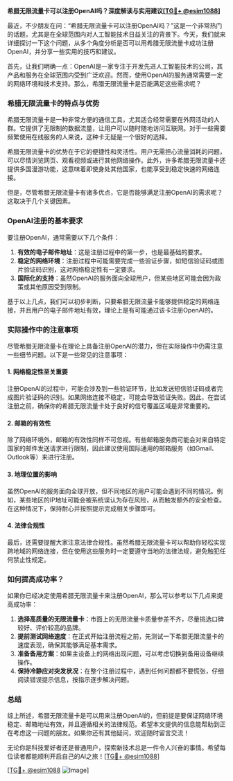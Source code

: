 **希腊无限流量卡可以注册OpenAI吗？深度解读与实用建议[[TG💪+ @esim1088](https://t.me/s/esim1088)]**

最近，不少朋友在问：“希腊无限流量卡可以注册OpenAI吗？”这是一个非常热门的话题，尤其是在全球范围内对人工智能技术日益关注的背景下。今天，我们就来详细探讨一下这个问题，从多个角度分析是否可以用希腊无限流量卡成功注册OpenAI，并分享一些实用的技巧和建议。

首先，让我们明确一点：OpenAI是一家专注于开发先进人工智能技术的公司，其产品和服务在全球范围内受到广泛欢迎。然而，使用OpenAI的服务通常需要一定的网络环境和技术支持。那么，希腊无限流量卡是否能满足这些需求呢？

### 希腊无限流量卡的特点与优势

希腊无限流量卡是一种非常方便的通信工具，尤其适合经常需要在外网活动的人群。它提供了无限制的数据流量，让用户可以随时随地访问互联网。对于一些需要频繁使用在线服务的人来说，这种卡无疑是一个很好的选择。

希腊无限流量卡的优势在于它的便捷性和灵活性。用户无需担心流量消耗的问题，可以尽情浏览网页、观看视频或进行其他网络操作。此外，许多希腊无限流量卡还提供多国漫游功能，这意味着即使身处其他国家，也能享受到稳定快速的网络连接。

但是，尽管希腊无限流量卡有诸多优点，它是否能够满足注册OpenAI的需求呢？这取决于几个关键因素。

### OpenAI注册的基本要求

要注册OpenAI，通常需要以下几个条件：

1. **有效的电子邮件地址**：这是注册过程中的第一步，也是最基础的要求。
2. **稳定的网络环境**：注册过程中可能需要完成一些验证步骤，如短信验证码或图片验证码识别，这对网络稳定性有一定要求。
3. **国际化的支持**：虽然OpenAI的服务面向全球用户，但某些地区可能会因为政策或其他原因受到限制。

基于以上几点，我们可以初步判断，只要希腊无限流量卡能够提供稳定的网络连接，并且用户的电子邮件地址有效，理论上是有可能通过该卡注册OpenAI的。

### 实际操作中的注意事项

尽管希腊无限流量卡在理论上具备注册OpenAI的潜力，但在实际操作中仍需注意一些细节问题。以下是一些常见的注意事项：

#### 1. 网络稳定性至关重要
注册OpenAI的过程中，可能会涉及到一些验证环节，比如发送短信验证码或者完成图片验证码的识别。如果网络连接不稳定，可能会导致验证失败。因此，在尝试注册之前，确保你的希腊无限流量卡处于良好的信号覆盖区域是非常重要的。

#### 2. 邮箱的有效性
除了网络环境外，邮箱的有效性同样不可忽视。有些邮箱服务商可能会对来自特定国家的邮件发送请求进行限制，因此建议使用国际通用的邮箱服务（如Gmail、Outlook等）来进行注册。

#### 3. 地理位置的影响
虽然OpenAI的服务面向全球开放，但不同地区的用户可能会遇到不同的情况。例如，某些地区的IP地址可能会被系统误认为存在风险，从而触发额外的安全检查。在这种情况下，保持耐心并按照提示完成相关步骤即可。

#### 4. 法律合规性
最后，还需要提醒大家注意法律合规性。虽然希腊无限流量卡可以帮助你轻松实现跨地域的网络连接，但在使用这些服务时一定要遵守当地的法律法规，避免触犯任何禁止性规定。

### 如何提高成功率？

如果你已经决定使用希腊无限流量卡来注册OpenAI，那么可以参考以下几点来提高成功率：

1. **选择高质量的无限流量卡**：市面上的无限流量卡质量参差不齐，尽量挑选口碑较好、评价较高的品牌。
2. **提前测试网络速度**：在正式开始注册流程之前，先测试一下希腊无限流量卡的速度表现，确保其能够满足基本需求。
3. **准备备用方案**：如果主设备上的网络出现问题，可以考虑切换到备用设备继续操作。
4. **保持冷静应对突发状况**：在整个注册过程中，遇到任何问题都不要慌张，仔细阅读错误提示信息，按指示逐步解决问题。

### 总结

综上所述，希腊无限流量卡是可以用来注册OpenAI的，但前提是要保证网络环境稳定、邮箱地址有效，并且遵循相关的法律规范。希望本文提供的信息能帮助到正在考虑这一问题的朋友。如果你还有其他疑问，欢迎随时留言交流！

无论你是科技爱好者还是普通用户，探索新技术总是一件令人兴奋的事情。希望每位读者都能顺利开启自己的AI之旅！[[TG💪+ @esim1088](https://t.me/s/esim1088)]

[[TG💪+ @esim1088](https://t.me/s/esim1088) ![Image](https://i.postimg.cc/4NQfJmqS/Snipaste-2025-05-13-00-14-12.png)]